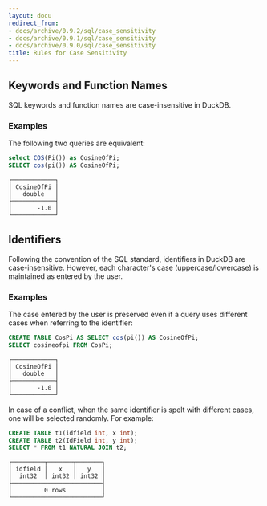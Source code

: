 ```yaml
---
layout: docu
redirect_from:
- docs/archive/0.9.2/sql/case_sensitivity
- docs/archive/0.9.1/sql/case_sensitivity
- docs/archive/0.9.0/sql/case_sensitivity
title: Rules for Case Sensitivity
---
```


## Keywords and Function Names

SQL keywords and function names are case-insensitive in DuckDB.

### Examples

The following two queries are equivalent:

```sql
select COS(Pi()) as CosineOfPi;
SELECT cos(pi()) AS CosineOfPi;
```
```text
┌────────────┐
│ CosineOfPi │
│   double   │
├────────────┤
│       -1.0 │
└────────────┘
```

## Identifiers

Following the convention of the SQL standard, identifiers in DuckDB are case-insensitive.
However, each character's case (uppercase/lowercase) is maintained as entered by the user.

### Examples

The case entered by the user is preserved even if a query uses different cases when referring to the identifier:

```sql
CREATE TABLE CosPi AS SELECT cos(pi()) AS CosineOfPi;
SELECT cosineofpi FROM CosPi;
```
```text
┌────────────┐
│ CosineOfPi │
│   double   │
├────────────┤
│       -1.0 │
└────────────┘
```

In case of a conflict, when the same identifier is spelt with different cases, one will be selected randomly. For example:

```sql
CREATE TABLE t1(idfield int, x int);
CREATE TABLE t2(IdField int, y int);
SELECT * FROM t1 NATURAL JOIN t2;
```

```text
┌─────────┬───────┬───────┐
│ idfield │   x   │   y   │
│  int32  │ int32 │ int32 │
├─────────────────────────┤
│         0 rows          │
└─────────────────────────┘
```